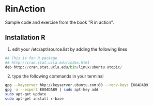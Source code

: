 RinAction
=========

Sample code and exercise from the book "R in action".

Installation R
--------------

1. edit your /etc/apt/source.list by adding the following lines

  ```python
  ## This is for R package
  ## http://cran.stat.ucla.edu/index.html
  deb http://cran.stat.ucla.edu/bin/linux/ubuntu utopic/
  ```
2. type the following commands in your terminal

  ```bash
  gpg --keyserver hkp://keyserver.ubuntu.com:80 --recv-keys E084DAB9
  gpg -a --export E084DAB9 | sudo apt-key add -
  sudo apt-get update
  sudo apt-get install r-base
  ```
